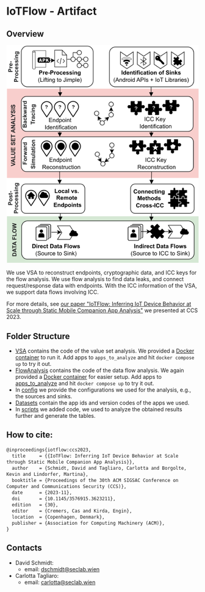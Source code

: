 # IoTFlow - Artifact

## Overview

![Overview of IoTFlow](iotflow_figure.svg)

We use VSA to reconstruct endpoints, cryptographic data, and ICC keys for the flow analysis. We use flow analysis to find data leaks, and connect request/response data with endpoints. With the ICC information of the VSA, we support data flows involving ICC.

For more details, see [our paper "IoTFlow: Inferring IoT Device Behavior at Scale through Static Mobile Companion App Analysis"](./iotflow_paper.pdf) we presented at CCS 2023.

## Folder Structure

* [VSA](VSA/) contains the code of the value set analysis. We provided a [Docker container](VSA/docker/) to run it. Add apps to `apps_to_analyze` and hit `docker compose up` to try it out.
* [FlowAnalysis](FlowAnalysis/) contains the code of the data flow analysis. We again provided a [Docker container](FlowAnalysis/docker/apps_to_analyze/) for easier setup. Add apps to [apps_to_analyze](FlowAnalysis/docker/apps_to_analyze/) and hit `docker compose up` to try it out.
* In [config](config/) we provide the configurations we used for the analysis, e.g., the sources and sinks.
* [Datasets](datasets/) contain the app ids and version codes of the apps we used.
* In [scripts](scripts/) we added code, we used to analyze the obtained results further and generate the tables.



## How to cite:

```
@inproceedings{iotflow:ccs2023,
  title     = {{IoTFlow: Inferring IoT Device Behavior at Scale through Static Mobile Companion App Analysis}},
  author    = {Schmidt, David and Tagliaro, Carlotta and Borgolte, Kevin and Lindorfer, Martina},
  booktitle = {Proceedings of the 30th ACM SIGSAC Conference on Computer and Communications Security (CCS)},
  date      = {2023-11},
  doi       = {10.1145/3576915.3623211},
  edition   = {30},
  editor    = {Cremers, Cas and Kirda, Engin},
  location  = {Copenhagen, Denmark},
  publisher = {Association for Computing Machinery (ACM)},
}
```

## Contacts
* David Schmidt:
    * email: dschmidt@seclab.wien
* Carlotta Tagliaro:
    * email: carlotta@seclab.wien
